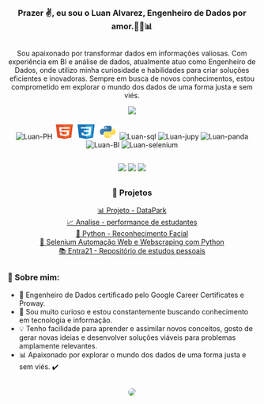 ##
<h3 align="center">
   Prazer ✌, eu sou o Luan Alvarez, Engenheiro de Dados por amor.👨‍💻📊
</h3>

##

<p align="center">
   Sou apaixonado por transformar dados em informações valiosas. Com experiência em BI e análise de dados, atualmente atuo como Engenheiro de Dados, onde utilizo minha curiosidade e habilidades para criar soluções eficientes e inovadoras. Sempre em busca de novos conhecimentos, estou comprometido em explorar o mundo dos dados de uma forma justa e sem viés.
</p>

<div align="center">
   <a href="https://github.com/Alvrzz">
      <img height="170em" src="https://github-readme-stats.vercel.app/api/top-langs/?username=Alvrzz&layout=compact&langs_count=7&theme=codeSTACKr"/>
   </a>
</div>

<div align="center" style="display: inline_block"><br>
   <img alt="Luan-PH" height="30" width="40" src="https://cdn.jsdelivr.net/gh/devicons/devicon/icons/photoshop/photoshop-plain.svg" />       
   <img alt="Luan-HTML" height="30" width="40" src="https://raw.githubusercontent.com/devicons/devicon/master/icons/html5/html5-original.svg">
   <img alt="Luan-CSS" height="30" width="40" src="https://raw.githubusercontent.com/devicons/devicon/master/icons/css3/css3-original.svg">
   <img alt="Luan-Python" height="30" width="40" src="https://raw.githubusercontent.com/devicons/devicon/master/icons/python/python-original.svg">
   <img alt="Luan-sql" height="30" width="40" src="https://cdn.jsdelivr.net/gh/devicons/devicon/icons/mysql/mysql-original.svg">
   <img alt="Luan-jupy" height="30" width="40" src="https://cdn.jsdelivr.net/gh/devicons/devicon/icons/jupyter/jupyter-original.svg">
   <img alt="Luan-panda" height="30" width="40" src="https://cdn.jsdelivr.net/gh/devicons/devicon/icons/pandas/pandas-original.svg" />
   <img alt="Luan-BI" height="30" width="40" src="https://img.icons8.com/windows/344/power-bi.png" />
   <img alt="Luan-selenium" height="30" width="40" src="https://cdn.jsdelivr.net/gh/devicons/devicon/icons/selenium/selenium-original.svg" />
</div>

##
 
<div align="center"> 
   <a href="https://www.instagram.com/alvrz_luann/" target="_blank"><img src="https://img.shields.io/badge/-Instagram-%23E4405F?style=for-the-badge&logo=instagram&logoColor=white" target="_blank"></a>
   <a href="mailto:alvarezluan.ti@gmail.com"><img src="https://img.shields.io/badge/-Gmail-%23333?style=for-the-badge&logo=gmail&logoColor=white" target="_blank"></a>
   <a href="https://www.linkedin.com/in/luan-alvarez-1499a7224/" target="_blank"><img src="https://img.shields.io/badge/-LinkedIn-%230077B5?style=for-the-badge&logo=linkedin&logoColor=white" target="_blank"></a> 
</div>

##

<div align="center">
   <h3>📂 Projetos</h3>
   
   <p>
      <a href="https://github.com/Alvrzz/Datapark">📊 Projeto - DataPark</a><br>
      <a href="https://github.com/Alvrzz/Analise-da-Perfomance-de-Estudantes">📈 Analise - performance de estudantes</a><br>
      <a href="https://github.com/Alvrzz/Reconhecimento-facial-com-python">🤖 Python - Reconhecimento Facial</a><br>
      <a href="https://github.com/Alvrzz/Primeiro-projeto-de-Automacao-Web-e-webscraping-com-Python">🔧 Selenium Automação Web e Webscraping com Python</a><br>
      <a href="https://github.com/Alvrzz/Repositorio-de-estudos-pessoais-Entra21">📚 Entra21 - Repositório de estudos pessoais</a>
   </p>
</div>

##

<div align="left">
   <h3>🔎 Sobre mim:</h3>
   <ul>
      <li>📜 Engenheiro de Dados certificado pelo Google Career Certificates e Proway.</li>
      <li>🧐 Sou muito curioso e estou constantemente buscando conhecimento em tecnologia e informação.</li>
      <li>💡 Tenho facilidade para aprender e assimilar novos conceitos, gosto de gerar novas ideias e desenvolver soluções viáveis para problemas amplamente relevantes.</li>
      <li>📊 Apaixonado por explorar o mundo dos dados de uma forma justa e sem viés. ✔️</li>
   </ul>
</div> 

##

<div align="center">
   <img height="150px" style="border-radius:50px;" src="https://media1.giphy.com/media/3oKIPEqDGUULpEU0aQ/giphy.gif?cid=ecf05e47srcbpy0ehgzyysh6yuive0l0dnz9shjcqlvix5c1&rid=giphy.gif&ct=g">
</div>
